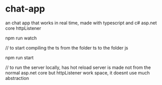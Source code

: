 # chat-app

an chat app that works in real time, made with typescript and c# asp.net core httpListener

npm run watch 

// to start compiling the ts from the folder ts to the folder js


npm run start 

// to run the server locally, has hot reload server is made not from the normal asp.net core but httpListener work space, it doesnt use much abstraction
